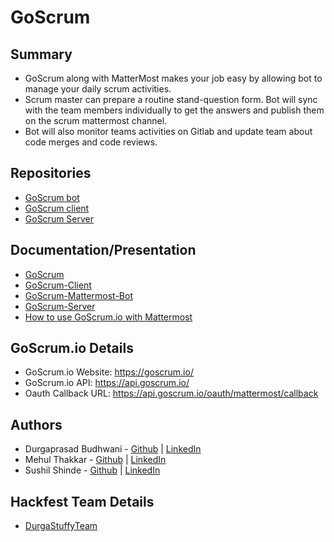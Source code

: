 # GoScrum

## Summary

* GoScrum along with MatterMost makes your job easy by allowing bot to manage your daily scrum activities.
* Scrum master can prepare a routine stand-question form. Bot will sync with the team members individually to get the answers and publish them on the scrum mattermost channel.
* Bot will also monitor teams activities on Gitlab and update team about code merges and code reviews.

## Repositories

* [GoScrum bot](https://github.com/Go-Scrum/mattermost-bot)
* [GoScrum client](https://github.com/Go-Scrum/goscrum-client)
* [GoScrum Server](https://github.com/Go-Scrum/goscrum-server)

## Documentation/Presentation

* [GoScrum](https://coda.io/d/GoScrum-io_dzPwc-_pSMc/GoScrum_suq_O#_luep9)
* [GoScrum-Client](https://coda.io/d/GoScrum-io_dzPwc-_pSMc/GoScrum-Client_suFl1#_lu_GL)
* [GoScrum-Mattermost-Bot](https://coda.io/d/GoScrum-io_dzPwc-_pSMc/GoScrum-Mattermost-bot_suNg1#_luiYU)
* [GoScrum-Server](https://coda.io/d/GoScrum-io_dzPwc-_pSMc/GoScrum-Server_suunh#_lu4BF)
* [How to use GoScrum.io with Mattermost](https://coda.io/d/GoScrum-io_dzPwc-_pSMc/How-to-use-GoScrum-io-with-Mattermost_suXG_#_lu1Ij)

## GoScrum.io Details

- GoScrum.io Website: https://goscrum.io/
- GoScrum.io API: https://api.goscrum.io/
- Oauth Callback URL: https://api.goscrum.io/oauth/mattermost/callback

## Authors

* Durgaprasad Budhwani - [Github](https://github.com/Durgaprasad-Budhwani) | [LinkedIn](https://www.linkedin.com/in/durgaprasad-budhwani/)
* Mehul Thakkar - [Github](https://github.com/mehulcse) | [LinkedIn](https://www.linkedin.com/in/mehulcse/)
* Sushil Shinde - [Github](https://github.com/sushil88) | [LinkedIn](https://www.linkedin.com/in/sushil88/)

## Hackfest Team Details
- [DurgaStuffyTeam](https://www.hackerearth.com/challenges/hackathon/mattermost-bot-hackfest/dashboard/27bfe4c/team/)
